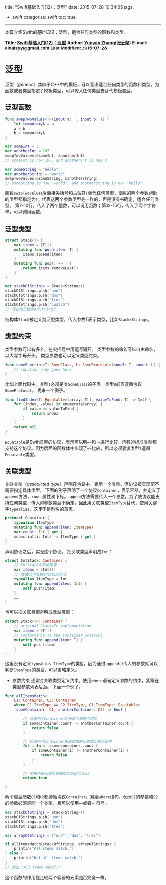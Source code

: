title: "Swift基础入门(12)：泛型"
date: 2015-07-28 10:34:05
tags:
- swift
categories: swift
toc: true
---

本篇介绍Swift的基础知识：泛型，适合任何类型的函数和类型。

<!--more-->
**Title: [Swift基础入门(12)：泛型](https://aidaizyy.github.io/swift_12)**
**Author: [Yunyao Zhang(张云尧)](http://aidaizyy.github.io)**
**E-mail: <aidaizyy@gmail.com>**
**Last Modified: [2015-07-28](http://aidaizyy.github.io)**

# 泛型
泛型（_generic_）类似于C++中的模板，可以写出适合任何类型的函数和类型。为函数或者类型指定了模板类型，可以传入任何类型去替代模板类型。

## 泛型函数
``` swift
func swapTwoValues<T>(inout a: T, inout b: T) {
    let temporaryA = a
    a = b
    b = temporaryA
}

var someInt = 3
var anotherInt = 107
swapTwoValues(&someInt, &anotherInt)
// someInt is now 107, and anotherInt is now 3

var someString = "hello"
var anotherString = "world"
swapTwoValues(&someString, &anotherString)
// someString is now "world", and anotherString is now "hello"
```
函数`swapTwoValues`后面接尖括号和占位符`T`替代任何类型，函数的两个参数`a`和`b`的类型都指定为`T`，代表这两个参数类型是一样的，但是没有被确定，适合任何类型。
第7-10行，传入了两个整数，可以调用函数；第12-15行，传入了两个字符串，可以调用函数。

## 泛型类型
``` swift
struct Stack<T> {
    var items = [T]()
    mutating func push(item: T) {
        items.append(item)
    }
    mutating func pop() -> T {
        return items.removeLast()
    }
}

var stackOfStrings = Stack<String>()
stackOfStrings.push("uno")
stackOfStrings.push("dos")
stackOfStrings.push("tres")
stackOfStrings.push("cuatro")
// 现在栈已经有4个string了
```
结构体`Stack`被定义为泛型类型，传入参数T表示类型，比如`Stack<String>`。

## 类型约束
类型参数可以有多个，在尖括号中用逗号隔开。
类型参数的命名可以自由命名，以大写字母开头。
类型参数也可以定义类型约束。
``` swift
func someFunction<T: SomeClass, U: SomeProtocol>(someT: T, someU: U) {
    // function body goes here
}
```
比如上面代码中，类型`T`必须是类`SomeClass`的子类，类型`U`必须遵循协议`SomeProtocol`。
再来一个例子。
``` swift
func findIndex<T: Equatable>(array: T[], valueToFind: T) -> Int? {
    for (index, value) in enumerate(array) {
        if value == valueToFind {
            return index
        }
    }
    return nil
}
```
`Equatable`是Swift自带的协议，表示可以用`==`和`!=`进行比较，所有的标准类型都支持这个协议。因为后面的函数体中出现了`==`比较，所以必须要求类型`T`遵循`Equatable`类型。

## 关联类型
关联类型（_associated type_）声明在协议中，表示一个类型，但协议被实现前不需要指定具体类型。
下面的例子声明了一个协议`Container`，表示容器，并定义了`append`方法，`count`属性和下标。`append`方法需要传入一个参数，为了使协议能支持任何类型，传入的参数类型不确定，因此用关联类型`ItemType`替代，使用关键字`typealias`，这里不是别名的意思。
``` swift
protocol Container {
    typealias ItemType
    mutating func append(item: ItemType)
    var count: Int { get }
    subscript(i: Int) -> ItemType { get }
}
```
声明协议之后，实现这个协议。
把关联类型声明成`Int`：
``` swift
struct IntStack: Container {
    // IntStack的原始实现
    var items = [Int]()
    // 遵循Container协议的实现
    typealias ItemType = Int
    mutating func append(item: Int) {
        self.push(item)
    }
    ……
}
```
也可以把关联类型声明成泛型类型：
``` swift
struct Stack<T>: Container {
    // original Stack<T> implementation
    var items = [T]()
    // conformance to the Container protocol
    mutating func append(item: T) {
        self.push(item)
    }
}
```
这里没有定义`typealias ItemType`的类型，因为通过`append()`传入的参数就可以判断`ItemType`的类型，可以省略定义。

- 参数约束
通常对关联类型定义约束，使用`where`语句定义参数的约束，紧跟在类型参数列表后面。
下面一个例子。
``` swift
func allItemsMatch<
    C1: Container, C2: Container
    where C1.ItemType == C2.ItemType, C1.ItemType: Equatable>
    (someContainer: C1, anotherContainer: C2) -> Bool {

        // 检查两个Container的元素个数是否相同
        if someContainer.count != anotherContainer.count {
            return false
        }

        // 检查两个Container相应位置的元素彼此是否相等
        for i in 0..<someContainer.count {
            if someContainer[i] != anotherContainer[i] {
                return false
            }
        }

        // 如果所有元素检查都相同则返回true
        return true

}
```
两个类型参数`C1`和`C2`都遵循协议`Container`，紧跟`where`语句，表示`C1`的参数和`C2`的参数必须是同一个类型，且可以使用`==`或者`=!`符号。
``` swift
var stackOfStrings = Stack<String>()
stackOfStrings.push("uno")
stackOfStrings.push("dos")
stackOfStrings.push("tres")

var arrayOfStrings = ["uno", "dos", "tres"]

if allItemsMatch(stackOfStrings, arrayOfStrings) {
    println("All items match.")
} else {
    println("Not all items match.")
}
// 输出 "All items match."
```
这个函数的作用是比较两个容器的元素是否完全一样。
